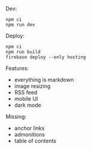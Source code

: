 Dev:

```
npm ci
npm run dev
```

Deploy:

```
npm ci
npm run build
firebase deploy --only hosting
```

Features:

- everything is markdown
- image resizing
- RSS feed
- mobile UI
- dark mode

Missing:

- anchor links
- admonitions
- table of contents
